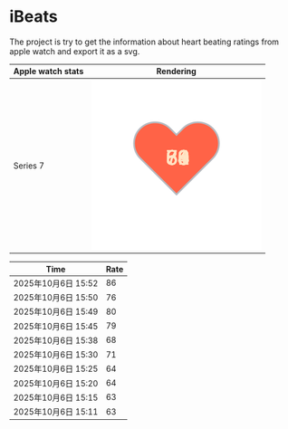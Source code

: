 # iBeats
The project is try to get the information about heart beating ratings from apple watch and export it as a svg.

| Apple watch stats | Rendering|
|--|--|
|Series 7 | ![](https://raw.githubusercontent.com/underwindfall/iBeats/main/files/heart.svg)|

<!--START_SECTION:my_heart_rate-->
| Time | Rate | 
 | ---- | ---- | 
| 2025年10月6日 15:52 | 86 |
| 2025年10月6日 15:50 | 76 |
| 2025年10月6日 15:49 | 80 |
| 2025年10月6日 15:45 | 79 |
| 2025年10月6日 15:38 | 68 |
| 2025年10月6日 15:30 | 71 |
| 2025年10月6日 15:25 | 64 |
| 2025年10月6日 15:20 | 64 |
| 2025年10月6日 15:15 | 63 |
| 2025年10月6日 15:11 | 63 |

<!--END_SECTION:my_heart_rate-->


